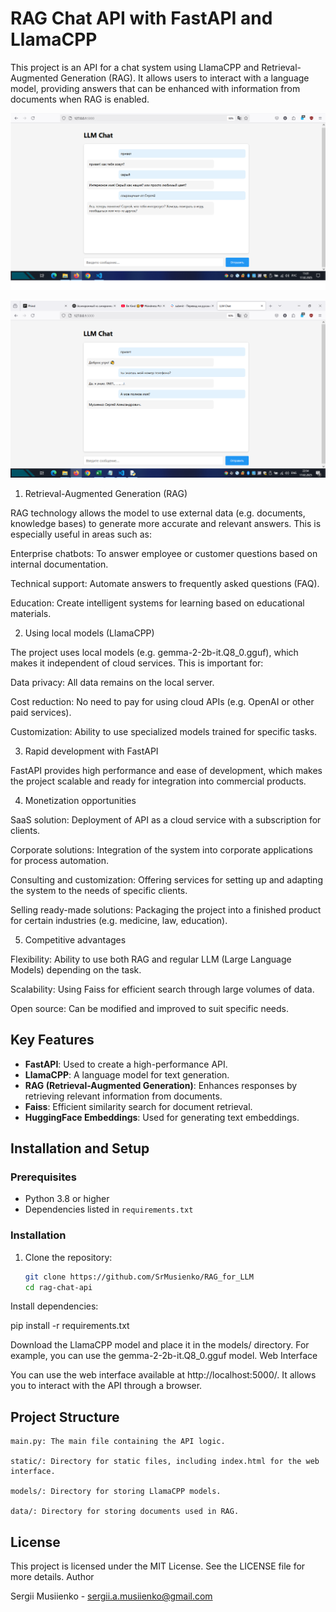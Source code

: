 
# RAG Chat API with FastAPI and LlamaCPP

This project is an API for a chat system using LlamaCPP and Retrieval-Augmented Generation (RAG). It allows users to interact with a language model, providing answers that can be enhanced with information from documents when RAG is enabled.


![Without RAG](1.png)

![With RAG](2.png)
1. Retrieval-Augmented Generation (RAG)

RAG technology allows the model to use external data (e.g. documents, knowledge bases) to generate more accurate and relevant answers. This is especially useful in areas such as:

Enterprise chatbots: To answer employee or customer questions based on internal documentation.

Technical support: Automate answers to frequently asked questions (FAQ).

Education: Create intelligent systems for learning based on educational materials.

2. Using local models (LlamaCPP)

The project uses local models (e.g. gemma-2-2b-it.Q8_0.gguf), which makes it independent of cloud services. This is important for:

Data privacy: All data remains on the local server.

Cost reduction: No need to pay for using cloud APIs (e.g. OpenAI or other paid services).

Customization: Ability to use specialized models trained for specific tasks.

3. Rapid development with FastAPI

FastAPI provides high performance and ease of development, which makes the project scalable and ready for integration into commercial products.

4. Monetization opportunities

SaaS solution: Deployment of API as a cloud service with a subscription for clients.

Corporate solutions: Integration of the system into corporate applications for process automation.

Consulting and customization: Offering services for setting up and adapting the system to the needs of specific clients.

Selling ready-made solutions: Packaging the project into a finished product for certain industries (e.g. medicine, law, education).

5. Competitive advantages

Flexibility: Ability to use both RAG and regular LLM (Large Language Models) depending on the task.

Scalability: Using Faiss for efficient search through large volumes of data.

Open source: Can be modified and improved to suit specific needs.
## Key Features

- **FastAPI**: Used to create a high-performance API.
- **LlamaCPP**: A language model for text generation.
- **RAG (Retrieval-Augmented Generation)**: Enhances responses by retrieving relevant information from documents.
- **Faiss**: Efficient similarity search for document retrieval.
- **HuggingFace Embeddings**: Used for generating text embeddings.

## Installation and Setup

### Prerequisites

- Python 3.8 or higher
- Dependencies listed in `requirements.txt`

### Installation

1. Clone the repository:

   ```bash
   git clone https://github.com/SrMusienko/RAG_for_LLM
   cd rag-chat-api

Install dependencies:

pip install -r requirements.txt

Download the LlamaCPP model and place it in the models/ directory.
 For example, you can use the gemma-2-2b-it.Q8_0.gguf model.
 Web Interface

You can use the web interface available at http://localhost:5000/.
 It allows you to interact with the API through a browser.
## Project Structure

    main.py: The main file containing the API logic.

    static/: Directory for static files, including index.html for the web interface.

    models/: Directory for storing LlamaCPP models.

    data/: Directory for storing documents used in RAG.

## License

This project is licensed under the MIT License. See the LICENSE file for more details.
Author

Sergii Musiienko - sergii.a.musiienko@gmail.com